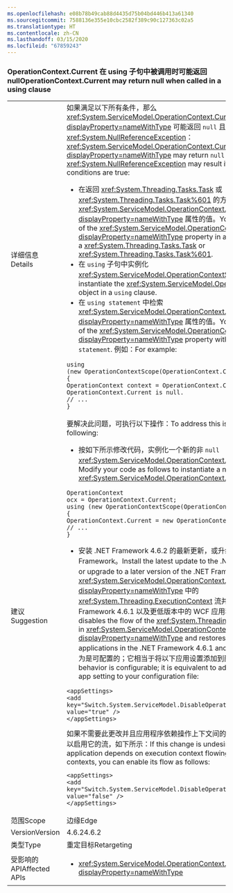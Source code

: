 ```yaml
---
ms.openlocfilehash: e08b78b49cab88d4435d75b04bd446b413a61340
ms.sourcegitcommit: 7588136e355e10cbc2582f389c90c127363c02a5
ms.translationtype: HT
ms.contentlocale: zh-CN
ms.lasthandoff: 03/15/2020
ms.locfileid: "67859243"
---
```

### <a name="operationcontextcurrent-may-return-null-when-called-in-a-using-clause"></a><span data-ttu-id="17b19-101">OperationContext.Current 在 using 子句中被调用时可能返回 null</span><span class="sxs-lookup"><span data-stu-id="17b19-101">OperationContext.Current may return null when called in a using clause</span></span>

|   |   |
|---|---|
|<span data-ttu-id="17b19-102">详细信息</span><span class="sxs-lookup"><span data-stu-id="17b19-102">Details</span></span>|<span data-ttu-id="17b19-103">如果满足以下所有条件，那么 <xref:System.ServiceModel.OperationContext.Current?displayProperty=nameWithType> 可能返回 <code>null</code> 且导致 <xref:System.NullReferenceException>：</span><span class="sxs-lookup"><span data-stu-id="17b19-103"><xref:System.ServiceModel.OperationContext.Current?displayProperty=nameWithType> may return <code>null</code> and a <xref:System.NullReferenceException> may result if all of the following conditions are true:</span></span><ul><li><span data-ttu-id="17b19-104">在返回 <xref:System.Threading.Tasks.Task> 或 <xref:System.Threading.Tasks.Task%601> 的方法中检索 <xref:System.ServiceModel.OperationContext.Current?displayProperty=nameWithType> 属性的值。</span><span class="sxs-lookup"><span data-stu-id="17b19-104">You retrieve the value of the <xref:System.ServiceModel.OperationContext.Current?displayProperty=nameWithType> property in a method that returns a <xref:System.Threading.Tasks.Task> or <xref:System.Threading.Tasks.Task%601>.</span></span></li><li><span data-ttu-id="17b19-105">在 <code>using</code> 子句中实例化 <xref:System.ServiceModel.OperationContextScope> 对象。</span><span class="sxs-lookup"><span data-stu-id="17b19-105">You instantiate the <xref:System.ServiceModel.OperationContextScope> object in a <code>using</code> clause.</span></span></li><li><span data-ttu-id="17b19-106">在 <code>using statement</code> 中检索 <xref:System.ServiceModel.OperationContext.Current?displayProperty=nameWithType> 属性的值。</span><span class="sxs-lookup"><span data-stu-id="17b19-106">You retrieve the value of the <xref:System.ServiceModel.OperationContext.Current?displayProperty=nameWithType> property within the <code>using statement</code>.</span></span> <span data-ttu-id="17b19-107">例如：</span><span class="sxs-lookup"><span data-stu-id="17b19-107">For example:</span></span></li></ul><pre><code class="lang-csharp">using (new OperationContextScope(OperationContext.Current))&#13;&#10;{&#13;&#10;OperationContext context = OperationContext.Current;      // OperationContext.Current is null.&#13;&#10;// ...&#13;&#10;}&#13;&#10;</code></pre>|
|<span data-ttu-id="17b19-108">建议</span><span class="sxs-lookup"><span data-stu-id="17b19-108">Suggestion</span></span>|<span data-ttu-id="17b19-109">要解决此问题，可执行以下操作：</span><span class="sxs-lookup"><span data-stu-id="17b19-109">To address this issue, you can do the following:</span></span><ul><li><span data-ttu-id="17b19-110">按如下所示修改代码，实例化一个新的非 <code>null</code> <xref:System.ServiceModel.OperationContext.Current%2A> 对象：</span><span class="sxs-lookup"><span data-stu-id="17b19-110">Modify your code as follows to instantiate a new non-<code>null</code> <xref:System.ServiceModel.OperationContext.Current%2A> object:</span></span></li></ul><pre><code class="lang-csharp">OperationContext ocx = OperationContext.Current;&#13;&#10;using (new OperationContextScope(OperationContext.Current))&#13;&#10;{&#13;&#10;OperationContext.Current = new OperationContext(ocx.Channel);&#13;&#10;// ...&#13;&#10;}&#13;&#10;</code></pre><ul><li><span data-ttu-id="17b19-111">安装 .NET Framework 4.6.2 的最新更新，或升级到更高版本的 .NET Framework。</span><span class="sxs-lookup"><span data-stu-id="17b19-111">Install the latest update to the .NET Framework 4.6.2, or upgrade to a later version of the .NET Framework.</span></span> <span data-ttu-id="17b19-112">这将禁用 <xref:System.ServiceModel.OperationContext.Current?displayProperty=nameWithType> 中的 <xref:System.Threading.ExecutionContext> 流并还原 .NET Framework 4.6.1 以及更低版本中的 WCF 应用程序行为。</span><span class="sxs-lookup"><span data-stu-id="17b19-112">This disables the flow of the <xref:System.Threading.ExecutionContext> in <xref:System.ServiceModel.OperationContext.Current?displayProperty=nameWithType> and restores the behavior of WCF applications in the .NET Framework 4.6.1 and earlier versions.</span></span> <span data-ttu-id="17b19-113">此行为是可配置的；它相当于将以下应用设置添加到配置文件中：</span><span class="sxs-lookup"><span data-stu-id="17b19-113">This behavior is configurable; it is equivalent to adding the following app setting to your configuration file:</span></span></li></ul><pre><code class="lang-xml">&lt;appSettings&gt;&#13;&#10;&lt;add key=&quot;Switch.System.ServiceModel.DisableOperationContextAsyncFlow&quot; value=&quot;true&quot; /&gt;&#13;&#10;&lt;/appSettings&gt;&#13;&#10;</code></pre><span data-ttu-id="17b19-114">如果不需要此更改并且应用程序依赖操作上下文间的执行上下文流，那么可以启用它的流，如下所示：</span><span class="sxs-lookup"><span data-stu-id="17b19-114">If this change is undesirable and your application depends on execution context flowing between operation contexts, you can enable its flow as follows:</span></span><pre><code class="lang-xml">&lt;appSettings&gt;&#13;&#10;&lt;add key=&quot;Switch.System.ServiceModel.DisableOperationContextAsyncFlow&quot; value=&quot;false&quot; /&gt;&#13;&#10;&lt;/appSettings&gt;&#13;&#10;</code></pre>|
|<span data-ttu-id="17b19-115">范围</span><span class="sxs-lookup"><span data-stu-id="17b19-115">Scope</span></span>|<span data-ttu-id="17b19-116">边缘</span><span class="sxs-lookup"><span data-stu-id="17b19-116">Edge</span></span>|
|<span data-ttu-id="17b19-117">Version</span><span class="sxs-lookup"><span data-stu-id="17b19-117">Version</span></span>|<span data-ttu-id="17b19-118">4.6.2</span><span class="sxs-lookup"><span data-stu-id="17b19-118">4.6.2</span></span>|
|<span data-ttu-id="17b19-119">类型</span><span class="sxs-lookup"><span data-stu-id="17b19-119">Type</span></span>|<span data-ttu-id="17b19-120">重定目标</span><span class="sxs-lookup"><span data-stu-id="17b19-120">Retargeting</span></span>|
|<span data-ttu-id="17b19-121">受影响的 API</span><span class="sxs-lookup"><span data-stu-id="17b19-121">Affected APIs</span></span>|<ul><li><xref:System.ServiceModel.OperationContext.Current?displayProperty=nameWithType></li></ul>|
